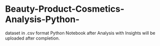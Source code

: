 # Beauty-Product-Cosmetics-Analysis-Python-
dataset in .csv format
Python Notebook after Analysis with Insights will be uploaded after completion.

